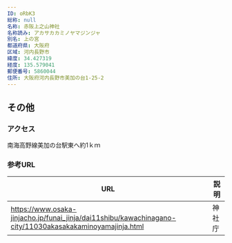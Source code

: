 ```yaml
---
ID: oRbK3
総称: null
名称: 赤阪上之山神社
名称読み: アカサカカミノヤマジンジャ
別名: 上の宮
都道府県: 大阪府
区域: 河内長野市
緯度: 34.427319
経度: 135.579041
郵便番号: 5860044
住所: 大阪府河内長野市美加の台1-25-2
---
```


## その他

### アクセス

南海高野線美加の台駅東へ約1ｋｍ

### 参考URL

| URL                                                                                                      | 説明   |
| -------------------------------------------------------------------------------------------------------- | ------ |
| https://www.osaka-jinjacho.jp/funai_jinja/dai11shibu/kawachinagano-city/11030akasakakaminoyamajinja.html | 神社庁 |
